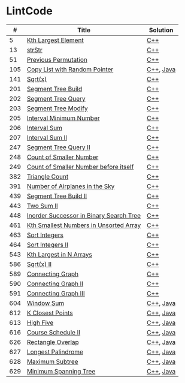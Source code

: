 # LintCode

| # | Title | Solution |
| --- | --- | --- |
| 5 | [Kth Largest Element](http://www.lintcode.com/en/problem/kth-largest-element/) | [C++](https://github.com/yuanhui-yang/LintCode/blob/master/kth-largest-element.cpp) |
| 13 | [strStr](http://www.lintcode.com/en/problem/strstr/) | [C++](https://github.com/yuanhui-yang/LintCode/blob/master/strstr.cpp) |
| 51 | [Previous Permutation](http://www.lintcode.com/en/problem/previous-permutation/) | [C++](https://github.com/yuanhui-yang/LintCode/blob/master/previous-permutation.cpp) |
| 105 | [Copy List with Random Pointer](http://www.lintcode.com/en/problem/copy-list-with-random-pointer/) | [C++](https://github.com/yuanhui-yang/LintCode/blob/master/copy-list-with-random-pointer.cpp), [Java](https://github.com/yuanhui-yang/LintCode/blob/master/copy-list-with-random-pointer.java) |
| 141 | [Sqrt(x)](http://www.lintcode.com/en/problem/sqrtx/) | [C++](https://github.com/yuanhui-yang/LintCode/blob/master/sqrtx.cpp) |
| 201 | [Segment Tree Build](http://www.lintcode.com/en/problem/segment-tree-build/) | [C++](https://github.com/yuanhui-yang/LintCode/blob/master/segment-tree-build.cpp) |
| 202 | [Segment Tree Query](http://www.lintcode.com/en/problem/segment-tree-query/) | [C++](https://github.com/yuanhui-yang/LintCode/blob/master/segment-tree-query.cpp) |
| 203 | [Segment Tree Modify](http://www.lintcode.com/en/problem/segment-tree-modify/) | [C++](https://github.com/yuanhui-yang/LintCode/blob/master/segment-tree-modify.cpp) |
| 205 | [Interval Minimum Number](http://www.lintcode.com/en/problem/interval-minimum-number/) | [C++](https://github.com/yuanhui-yang/LintCode/blob/master/interval-minimum-number.cpp) |
| 206 | [Interval Sum](http://www.lintcode.com/en/problem/interval-sum/) | [C++](https://github.com/yuanhui-yang/LintCode/blob/master/interval-sum.cpp) |
| 207 | [Interval Sum II](http://www.lintcode.com/en/problem/interval-sum-ii/) | [C++](https://github.com/yuanhui-yang/LintCode/blob/master/interval-sum-ii.cpp) |
| 247 | [Segment Tree Query II](http://www.lintcode.com/en/problem/segment-tree-query-ii/) | [C++](https://github.com/yuanhui-yang/LintCode/blob/master/segment-tree-query-ii.cpp) |
| 248 | [Count of Smaller Number](http://www.lintcode.com/en/problem/count-of-smaller-number/) | [C++](https://github.com/yuanhui-yang/LintCode/blob/master/count-of-smaller-number.cpp) |
| 249 | [Count of Smaller Number before itself](http://www.lintcode.com/en/problem/count-of-smaller-number-before-itself/) | [C++](https://github.com/yuanhui-yang/LintCode/blob/master/count-of-smaller-number-before-itself.cpp) |
| 382 | [Triangle Count](http://www.lintcode.com/en/problem/triangle-count/) | [C++](https://github.com/yuanhui-yang/LintCode/blob/master/triangle-count.cpp) |
| 391 | [Number of Airplanes in the Sky](http://www.lintcode.com/en/problem/number-of-airplanes-in-the-sky/) | [C++](https://github.com/yuanhui-yang/LintCode/blob/master/number-of-airplanes-in-the-sky.cpp) |
| 439 | [Segment Tree Build II](http://www.lintcode.com/en/problem/segment-tree-build-ii/) | [C++](https://github.com/yuanhui-yang/LintCode/blob/master/segment-tree-build-ii.cpp) |
| 443 | [Two Sum II](http://www.lintcode.com/en/problem/two-sum-ii/) | [C++](https://github.com/yuanhui-yang/LintCode/blob/master/two-sum-ii.cpp) |
| 448 | [Inorder Successor in Binary Search Tree](http://www.lintcode.com/en/problem/inorder-successor-in-binary-search-tree/) | [C++](https://github.com/yuanhui-yang/LintCode/blob/master/inorder-successor-in-binary-search-tree.cpp) |
| 461 | [Kth Smallest Numbers in Unsorted Array](http://www.lintcode.com/en/problem/kth-smallest-numbers-in-unsorted-array/) | [C++](https://github.com/yuanhui-yang/LintCode/blob/master/kth-smallest-numbers-in-unsorted-array.cpp) |
| 463 | [Sort Integers](http://www.lintcode.com/en/problem/sort-integers/) | [C++](https://github.com/yuanhui-yang/LintCode/blob/master/sort-integers.cpp) |
| 464 | [Sort Integers II](http://www.lintcode.com/en/problem/sort-integers-ii/) | [C++](https://github.com/yuanhui-yang/LintCode/blob/master/sort-integers-ii.cpp) |
| 543 | [Kth Largest in N Arrays](http://www.lintcode.com/en/problem/kth-largest-in-n-arrays/) | [C++](https://github.com/yuanhui-yang/LintCode/blob/master/kth-largest-in-n-arrays.cpp) |
| 586 | [Sqrt(x) II](http://www.lintcode.com/en/problem/sqrtx-ii/) | [C++](https://github.com/yuanhui-yang/LintCode/blob/master/sqrtx-ii.cpp) |
| 589 | [Connecting Graph](http://www.lintcode.com/en/problem/connecting-graph/) | [C++](https://github.com/yuanhui-yang/LintCode/blob/master/connecting-graph.cpp) |
| 590 | [Connecting Graph II](http://www.lintcode.com/en/problem/connecting-graph-ii/) | [C++](https://github.com/yuanhui-yang/LintCode/blob/master/connecting-graph-ii.cpp) |
| 591 | [Connecting Graph III](http://www.lintcode.com/en/problem/connecting-graph-iii/) | [C++](https://github.com/yuanhui-yang/LintCode/blob/master/connecting-graph-iii.cpp) |
| 604 | [Window Sum](http://www.lintcode.com/en/problem/window-sum/) | [C++](https://github.com/yuanhui-yang/LintCode/blob/master/window-sum.cpp), [Java](https://github.com/yuanhui-yang/LintCode/blob/master/window-sum.java)|
| 612 | [K Closest Points](http://www.lintcode.com/en/problem/k-closest-points/) | [C++](https://github.com/yuanhui-yang/LintCode/blob/master/k-closest-points.cpp), [Java](https://github.com/yuanhui-yang/LintCode/blob/master/k-closest-points.java)|
| 613 | [High Five](http://www.lintcode.com/en/problem/high-five/) | [C++](https://github.com/yuanhui-yang/LintCode/blob/master/high-five.cpp), [Java](https://github.com/yuanhui-yang/LintCode/blob/master/high-five.java)|
| 616 | [Course Schedule II](http://www.lintcode.com/en/problem/course-schedule-ii/) | [C++](https://github.com/yuanhui-yang/LintCode/blob/master/course-schedule-ii.cpp), [Java](https://github.com/yuanhui-yang/LintCode/blob/master/course-schedule-ii.java)|
| 626 | [Rectangle Overlap](http://www.lintcode.com/en/problem/rectangle-overlap/) | [C++](https://github.com/yuanhui-yang/LintCode/blob/master/rectangle-overlap.cpp), [Java](https://github.com/yuanhui-yang/LintCode/blob/master/rectangle-overlap.java)|
| 627 | [Longest Palindrome](http://www.lintcode.com/en/problem/longest-palindrome/) | [C++](https://github.com/yuanhui-yang/LintCode/blob/master/longest-palindrome.cpp), [Java](https://github.com/yuanhui-yang/LintCode/blob/master/longest-palindrome.java)|
| 628 | [Maximum Subtree](http://www.lintcode.com/en/problem/maximum-subtree/) | [C++](https://github.com/yuanhui-yang/LintCode/blob/master/maximum-subtree.cpp), [Java](https://github.com/yuanhui-yang/LintCode/blob/master/maximum-subtree.java)|
| 629 | [Minimum Spanning Tree](http://www.lintcode.com/en/problem/minimum-spanning-tree/) | [C++](https://github.com/yuanhui-yang/LintCode/blob/master/minimum-spanning-tree.cpp), [Java](https://github.com/yuanhui-yang/LintCode/blob/master/minimum-spanning-tree.java)|